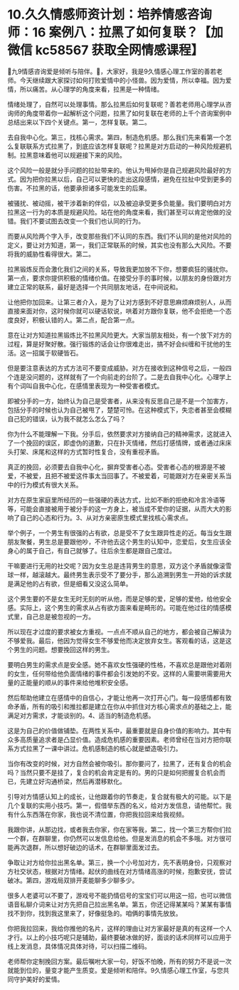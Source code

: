 # 10.久久情感师资计划：培养情感咨询师：16 案例八：拉黑了如何复联？【加微信 kc58567 获取全网情感课程】

🎼九9情感咨询爱是倾听与陪伴。🎼，大家好，我是9久情感心理工作室的善若老师。今天继续跟大家探讨如何打败爱情中的小怪兽。因为爱情，所以幸福。因为爱情，所以痛苦。从心理学的角度来看，拉黑是一种情绪。

情绪处理了，自然可以处理事情。那么拉黑后如何复联呢？善若老师用心理学从咨询师的角度带着你一起解析这个问题，拉黑了如何复联在老师的上千个咨询案例中总结出来以下四个关键点。第一，怎样复联。第二。

去自我中心化。第三，找核心需求。第四，制造危机感。那么我们先来看第一个怎么复联联系方式拉黑了，到底应该怎样复联呢？拉黑是对方启动的一种风险规避机制。拉黑意味着他可以规避接下来的风险。

这个风险一般是就分手问题的拉扯带来的。他认为甩掉你是自己规避风险最好的方式。因为把你拉黑以后，自己可以更快的走出这段感情，避免在拉扯中受到更多的伤害。不拉黑的话，他要承担诸多可能发生的后果。

被骚扰、被动摇，被干涉着新的伴侣，以及被迫承受更多负能量。我们要明白对方拉黑这一行为的本质是规避风险。站在他的角度来看，我们甚至可以肯定他做的没错。我们不要试图去改变一个我们也认同的行为。

而要从风险两个字入手，改变那些我们不认同的东西。我们不认同的是他对风险的定义，要让对方知道，第一，我们正常联系的时候，其实也没有那么大风险。不要将我的威胁性看得很大。第二。

拉黑锻炼反而会激化我们之间的关系，导致我更加放不下你，想要疯狂的骚扰你。第一点，要求你提供积极的情绪价值。在接受分手的事时候，以朋友的身份跟对方建立正常的联系，最好是选择一个共同朋友地话，在中间说和。

让他把你加回来。让第三者介入，是为了让对方感到不好意思麻烦麻烦别人，从而直接来面对你，这时候你就可以硬话软说，哄着对方跟你复联，他不会拒绝一个态度良好，积极认错的人。第二点，配合第一点。

意在让对方知道拉黑锻炼比不拉黑风险更大。大家当朋友相处，有一个放下对方的过程，算是好聚好散。强行锻炼的话会让你很难走出，搞不好会纠缠和干扰他的生活。这一招属于软硬皆石。

但是要注意表达的方式方法可不要变成威胁。对方在接收到这种信号之后，一般四个连是没问题的，这样就有了一个向前走的台阶了。二是去自我中心化。心理学上有个词叫自我中心化，在感情里表现为一种受害者模式。

即被分手的一方，始终认为自己是受害者，从来没有反思自己是不是一个加害方，包括分手的时候也认为自己被甩了，楚楚可怜。在这种模式下，失恋者甚至会模糊自己犯的错误，认为我不就怎么怎么了吗？

你为什么不能理解一下我。分手后，依然要求对方接纳自己的精神需求，这就进入了一个挽回的误区，即虚伪的道歉，只在扑灭情绪，然后打感情牌，或者通过床床头打架、床尾和这样的方式暂时性复合，没有重视矛盾。

真正的挽回，必须要去自我中心化，摒弃受害者心态。受害者心态的根源是不被爱，不被爱，且把不被爱这件事太当回事了。不被爱着，可能跟对方在亲密关系当中的行为模式有很大关系。

对方在原生家庭里所经历的一些强硬的表达方式，比如不断的拒绝和冷言冷语等等，可能会直接被用于被分手的这一方身上，被当成不爱你的证据，从而大大的影响了自己的心态和行为。3、从对方亲密原生模式里找核心需求点。

举个例子，一个男生有很强的占有欲，总是受不了女生跟异性走的近。每当女生跟朋友聚餐，男生总是要跟他吵，不许他去这个男生的认知中，恋爱后，女生应该全身心的属于自己，有自己就够了。往后余生都是跟自己度过。

干嘛要进行无用的社交呢？因为女生总是违背男生的意思，双方这个矛盾就像滚雪球一样，越滚越大。最终男生表示受不了要分手，那么追溯到男生一开始的诉求就是满足他的占有欲，但是细看又没这么简单。

这个男生要的不是女生无时无刻的听从他，而是足够的爱，足够的爱他，给他安全感。实际上，这个男生的需求从占有欲方面来看是畸形的。可能在他过往的情感模式里，自己总是被忽视的一方。

所以现在才过度的要求被女方重视。一点点不顺从自己的地方，都会被自己解读为不够爱我。最后，他因为觉得女生不够爱他而决定放弃女生。客观看的话，这是这个男生的问题。想要挽回这样的男生。

要明白男生的需求点是安全感。她不喜欢女性强硬的性格，不喜欢总是跟他对着刚的女生，任何带给他负面情绪的事件都会引发她的不安。这样的人需要哄需要用大量的正能量的顺从的事件来给他堆积安全感。

然后帮助他建立在感情中的自信心，才能让他再一次打开心门。每一段感情都有致命矛盾，所有的吸引和推拉都是建立在你从中抓住对方核心需求点的基础之上，能满足对方需求，才能谈别的。4、适当的制造危机感。

这是为自己的价值做铺垫。在两性关系中，最重要就是自身价值的影响力。其中有众多高质量追求者是凸显价值。造成危机感的重要因素。老师曾经在当对方把你联系方式拉黑了一课中讲过。危机感制造的核心就是塑造吸引力。

当你有改变的时候，对方自然会被你吸引。那你要问了，拉黑了，还有复合的机会吗？当然只要不是挂了，复合的机会肯定是有的。男的只是如何把握复合机会而已，先建立好沟通桥梁，然后再潜移默化。

引导对方情感认知上的成长，让他跟着你的节奏走，复合就有极大的可能。以下是几个复联的实用小技巧。第一，假借举东西的名义，给对方发信息，请他帮忙。我有什么东西落在你家，我也说不清位置，你把我拉回来给我视频。

我跟你讲，从那边找，或者我去你家，你在家等我，第二，找一个第三方帮你们拉一个群，在群聊里，你仍然可以发信息给他。但是发消息的机会不多哦。对方很可能再次退群，所以想好破边的话术，在群聊里面发过去。

争取让对方给你拉出黑名单。第三，换一个小号加对方，先不表明身份，只观察对方社交状态，根据对方情绪。起伏的曲线在对方情绪高涨的时候，抱歉安抚，尝试破冰。第四，游戏局双排开麦能聊多少聊多少。

很多人老婆可以不要了，游戏号不能扔情侣号的宝宝们可以用这一招，也可以微信语音私聊介词来让对方先把自己拉出黑名单。第五，你还记得某某吗？某某有事情找不到你，找到我这里来了，好像挺急的。咱俩的事情先放放。

你把我拉回来，我给你推他的名片，这样的理由让对方家最好是真的有这样一个人才行。以上的小技巧呢只是辅助，最终要破冰做的好，面谈的话术同样可以应用于线上发消息，具体情况具体对待，可以扫描二维码。

老师帮你定制挽回方案。最后嘱咐大家一句，好饭不怕晚，所有的努力不是说一次就能到位的，量变才能产生质变。爱是倾听和陪伴。9久情感心理工作室，与您共同守护美好的爱情。

